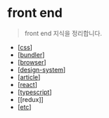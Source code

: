 # front end

> front end 지식을 정리합니다.

- [[css]]
- [[bundler]]
- [[browser]]
- [[design-system]]
- [[article]]
- [[react]]
- [[typescript]]
- [[redux]]
- [[etc]]

[//begin]: # "Autogenerated link references for markdown compatibility"
[css]: css/css "css"
[bundler]: bundler/bundler "bundler"
[browser]: browser/browser "browser"
[design-system]: design-system/design-system "design system"
[article]: article/article "article"
[react]: react/react "react"
[typescript]: ../../typescript "typescript"
[etc]: etc/etc "etc"
[//end]: # "Autogenerated link references"

